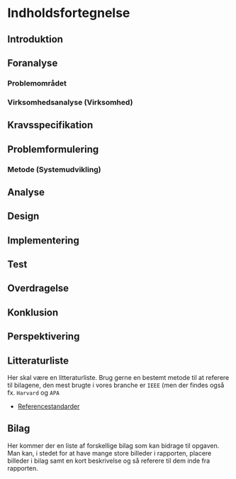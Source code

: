 # Indholdsfortegnelse

## Introduktion
## Foranalyse
### Problemområdet
### Virksomhedsanalyse (Virksomhed)
## Kravsspecifikation
## Problemformulering
### Metode (Systemudvikling)
## Analyse
## Design
## Implementering
## Test
## Overdragelse
## Konklusion
## Perspektivering
## Litteraturliste
Her skal være en litteraturliste. Brug gerne en bestemt metode til at referere til bilagene, den mest brugte i vores branche er `IEEE` (men der findes også fx. `Harvard` og `APA`
- [Referencestandarder](https://www.scribbr.dk/kildehaandtering/referencestandarder-oversigt/)
## Bilag
Her kommer der en liste af forskellige bilag som kan bidrage til opgaven. Man kan, i stedet for at have mange store billeder i rapporten, placere billeder i bilag samt en kort beskrivelse og så referere til dem inde fra rapporten.
